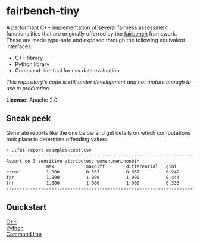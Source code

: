 # fairbench-tiny

A performant C++ implementation of several fairness assessment functionalities that are 
originally offerred by the [fairbench](https://github.com/mever-team/FairBench) framework.
These are made type-safe and exposed through the following equivalent interfaces:

- C++ library
- Python library
- Command-line tool for csv data evaluation

*This repository's code is still under development and not mature enough to use in production.*

**License:** Apache 2.0


## Sneak peek

Generate reports like the one below and get details on which computations
took place to determine offending values.

```bash
> .\fbt report examples\test.csv
--------------------------------------------------------------------------
Report on 3 sensitive attributes: women,men,nonbin
               max            maxdiff        differential   gini
error          1.000          0.667          0.667          0.242
fpr            1.000          1.000          1.000          0.444
fnr            1.000          1.000          1.000          0.333
--------------------------------------------------------------------------
```

## Quickstart

[C++](docs/cpp.md) <br>
[Python](docs/python.md) <br>
[Command line](docs/cli.md) <br>
